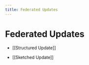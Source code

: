 ```yaml
---
title: Federated Updates
---
```


# Federated Updates
- [[Structured Update]] 

- [[Sketched Update]]






































